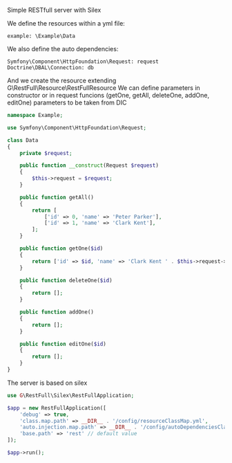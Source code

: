 Simple RESTfull server with Silex

We define the resources within a yml file:

```
example: \Example\Data
```

We also define the auto dependencies:

```
Symfony\Component\HttpFoundation\Request: request
Doctrine\DBAL\Connection: db
```

And we create the resource extending G\RestFull\Resource\RestFullResource
We can define parameters in constructor or in request funcions (getOne, getAll, deleteOne, addOne, editOne) parameters to be taken from DIC
```php
namespace Example;

use Symfony\Component\HttpFoundation\Request;

class Data
{
    private $request;

    public function __construct(Request $request)
    {
        $this->request = $request;
    }

    public function getAll()
    {
        return [
            ['id' => 0, 'name' => 'Peter Parker'],
            ['id' => 1, 'name' => 'Clark Kent'],
        ];
    }

    public function getOne($id)
    {
        return ['id' => $id, 'name' => 'Clark Kent ' . $this->request->get('a')];
    }

    public function deleteOne($id)
    {
        return [];
    }

    public function addOne()
    {
        return [];
    }

    public function editOne($id)
    {
        return [];
    }
}
```

The server is based on silex

```php
use G\RestFull\Silex\RestFullApplication;

$app = new RestFullApplication([
    'debug' => true,
    'class.map.path' => __DIR__ . '/config/resourceClassMap.yml',
    'auto.injection.map.path' => __DIR__ . '/config/autoDependenciesClassMap.yml',
    'base.path' => 'rest' // default value
]);

$app->run();
```